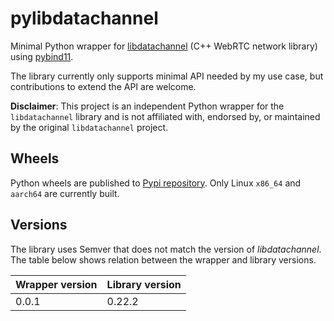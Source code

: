 # pylibdatachannel
Minimal Python wrapper for [libdatachannel](https://github.com/paullouisageneau/libdatachannel) (C++ WebRTC network library) using [pybind11](https://pybind11.readthedocs.io). 

The library currently only supports minimal API needed by my use case, but contributions to extend the API are welcome.

**Disclaimer**: This project is an independent Python wrapper for the `libdatachannel` library and is not affiliated with, endorsed by, or maintained by the original `libdatachannel` project.

## Wheels
Python wheels are published to [Pypi repository](https://pypi.org/project/pylibdatachannel). Only Linux `x86_64` and `aarch64` are currently built.

## Versions
The library uses Semver that does not match the version of *libdatachannel*. The table below shows relation between the wrapper and library versions.

| Wrapper version   | Library version   |
| ----------------- | ----------------- |
| 0.0.1             | 0.22.2            |

